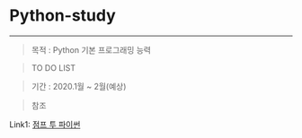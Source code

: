 # Python-study

- - -

> 목적 : Python 기본 프로그래밍 능력

> TO DO LIST




> 기간 : 2020.1월 ~ 2월(예상)





> 참조

Link1: [점프 투 파이썬][link1]

[link1]: https://wikidocs.net/book/1
